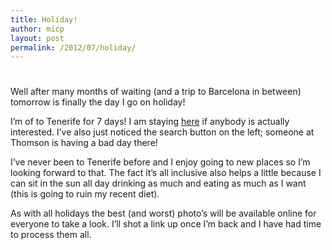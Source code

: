 ```yaml
---
title: Holiday!
author: micp
layout: post
permalink: /2012/07/holiday/
---
```

# 

Well after many months of waiting (and a trip to Barcelona in between) tomorrow is finally the day I go on holiday!

I’m of to Tenerife for 7 days! I am staying [here][1] if anybody is actually interested. I’ve also just noticed the search button on the left; someone at Thomson is having a bad day there!

 [1]: http://www.thomson.co.uk/destinations/europe/spain/tenerife/costa-adeje/hotels/costa-adeje-gran.html "Costa Adeje - Gran Hotel"

I’ve never been to Tenerife before and I enjoy going to new places so I’m looking forward to that. The fact it’s all inclusive also helps a little because I can sit in the sun all day drinking as much and eating as much as I want (this is going to ruin my recent diet).

As with all holidays the best (and worst) photo’s will be available online for everyone to take a look. I’ll shot a link up once I’m back and I have had time to process them all.